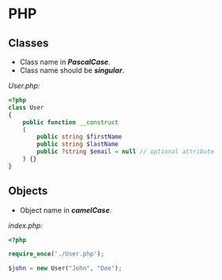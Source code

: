 # PHP

## Classes

- Class name in ***PascalCase***.
- Class name should be ***singular***.

*User.php:*

```php
<?php
class User
{
    public function __construct
    (
        public string $firstName
        public string $lastName
        public ?string $email = null // optional attribute
    ) {}
}
 ```

## Objects

- Object name in ***camelCase***.

*index.php:*

```php
<?php

require_once('./User.php');

$john = new User("John", "Doe");
```
